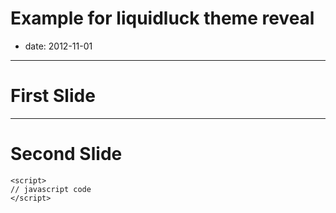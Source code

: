 # Example for liquidluck theme reveal

- date: 2012-11-01

---

# First Slide

---

# Second Slide

```
<script>
// javascript code
</script>
```
